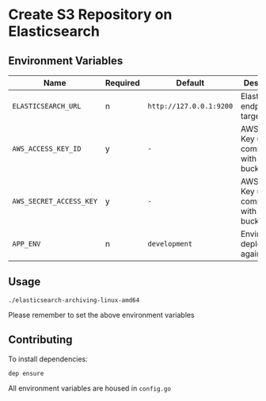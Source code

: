 # Create S3 Repository on Elasticsearch

## Environment Variables

 Name | Required | Default | Description |
|------|----------|---------|-------------|
| `ELASTICSEARCH_URL` | n | `http://127.0.0.1:9200` | Elasticsearch endpoint to target  |
| `AWS_ACCESS_KEY_ID` | y | `-` | AWS Access Key used to communicate with S3 bucket  |
| `AWS_SECRET_ACCESS_KEY` | y | `-` | AWS Secret Key used to communicate with S3 bucket  |
| `APP_ENV` | n | `development` | Environment deployed against  |

## Usage

```
./elasticsearch-archiving-linux-amd64
```

Please remember to set the above environment variables

## Contributing

To install dependencies:

```
dep ensure

```

All environment variables are housed in `config.go`
